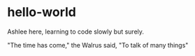 # hello-world

Ashlee here, learning to code slowly but surely.  

"The time has come," the Walrus said,
"To talk of many things"
